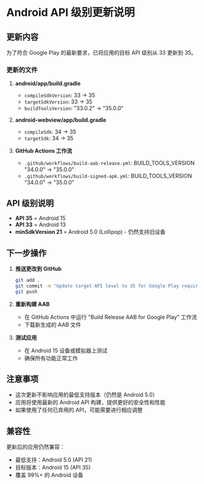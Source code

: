# Android API 级别更新说明

## 更新内容

为了符合 Google Play 的最新要求，已将应用的目标 API 级别从 33 更新到 35。

### 更新的文件

1. **android/app/build.gradle**
   - `compileSdkVersion`: 33 → 35
   - `targetSdkVersion`: 33 → 35
   - `buildToolsVersion`: "33.0.2" → "35.0.0"

2. **android-webview/app/build.gradle**
   - `compileSdk`: 34 → 35
   - `targetSdk`: 34 → 35

3. **GitHub Actions 工作流**
   - `.github/workflows/build-aab-release.yml`: BUILD_TOOLS_VERSION "34.0.0" → "35.0.0"
   - `.github/workflows/build-signed-apk.yml`: BUILD_TOOLS_VERSION "34.0.0" → "35.0.0"

## API 级别说明

- **API 35** = Android 15
- **API 33** = Android 13
- **minSdkVersion 21** = Android 5.0 (Lollipop) - 仍然支持旧设备

## 下一步操作

1. **推送更改到 GitHub**
   ```bash
   git add .
   git commit -m "Update target API level to 35 for Google Play requirements"
   git push
   ```

2. **重新构建 AAB**
   - 在 GitHub Actions 中运行 "Build Release AAB for Google Play" 工作流
   - 下载新生成的 AAB 文件

3. **测试应用**
   - 在 Android 15 设备或模拟器上测试
   - 确保所有功能正常工作

## 注意事项

- 这次更新不影响应用的最低支持版本（仍然是 Android 5.0）
- 应用将使用最新的 Android API 构建，提供更好的安全性和性能
- 如果使用了任何已弃用的 API，可能需要进行相应调整

## 兼容性

更新后的应用仍然兼容：
- 最低支持：Android 5.0 (API 21)
- 目标版本：Android 15 (API 35)
- 覆盖 99%+ 的 Android 设备